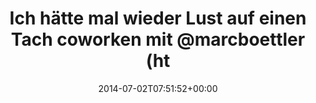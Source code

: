 ---
retweeted: false
source: <a href="http://mvilla.it/fenix" rel="nofollow">Fenix for Android</a>
entities:
  hashtags: []
  symbols: []
  user_mentions:
  - name: depone
    screen_name: depone
    indices:
    - '69'
    - '76'
    id_str: '5008851'
    id: '5008851'
  - name: Martin Gommel
    screen_name: martingommel
    indices:
    - '81'
    - '94'
    id_str: '192822115'
    id: '192822115'
  urls: []
display_text_range:
- '0'
- '95'
favorite_count: '1'
id_str: '484243041394630656'
truncated: false
retweet_count: '0'
id: '484243041394630656'
created_at: Wed Jul 02 07:51:52 +0000 2014
favorited: false
full_text: Ich hätte mal wieder Lust auf einen Tach coworken mit [@marcboettler](https://twitter.com/marcboettler),
  [@depone](https://twitter.com/depone) und [@martingommel](https://twitter.com/martingommel).
lang: de
tags:
- pesos/twitter
date: '2014-07-02T07:51:52+00:00'
src: https://twitter.com/bascht/status/484243041394630656
original_url: https://twitter.com/bascht/status/484243041394630656
type: twitter_tweet
text: Ich hätte mal wieder Lust auf einen Tach coworken mit [@marcboettler](https://twitter.com/marcboettler),
  [@depone](https://twitter.com/depone) und [@martingommel](https://twitter.com/martingommel).
title: Ich hätte mal wieder Lust auf einen Tach coworken mit @marcboettler (ht

---
